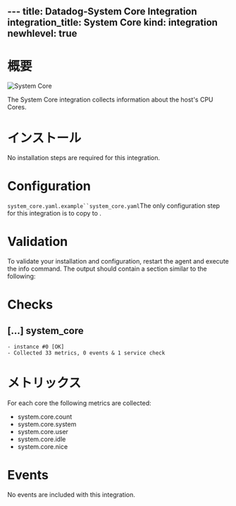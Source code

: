 --- title: Datadog-System Core Integration integration_title: System Core kind: integration
newhlevel: true
---

# 概要

![System Core](/static/images/syscoredash.png)

The System Core integration collects information about the host's CPU Cores. 

# インストール

No installation steps are required for this integration.

# Configuration

`system_core.yaml.example``system_core.yaml`The only configuration step for this integration is to copy  to .

# Validation

To validate your installation and configuration, restart the agent and execute the info command. The output should contain a section similar to the following:


Checks
======
  [...]
  system_core                                                              
  -----------                                                              
    - instance #0 [OK]                                                     
    - Collected 33 metrics, 0 events & 1 service check                     


# メトリックス

For each core the following metrics are collected:

* system.core.count
* system.core.system
* system.core.user
* system.core.idle
* system.core.nice

# Events

No events are included with this integration.



